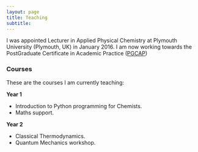 ```yaml
---
layout: page
title: Teaching
subtitle:
---
```


I was appointed Lecturer in Applied Physical Chemistry at Plymouth University (Plymouth, UK) in January 2016.
I am now working towards the PostGraduate Certificate in Academic Practice ([PGCAP](https://www.plymouth.ac.uk/your-university/teaching-and-learning/qualifications-and-accreditation/pgcap-2)) 

### Courses

These are the courses I am currently teaching:

**Year 1**

* Introduction to Python programming for Chemists.
* Maths support.

**Year 2**

* Classical Thermodynamics.
* Quantum Mechanics workshop.
